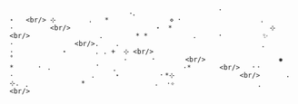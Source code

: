 ```                             ⠠⡀                    ⠁                        ⋆   <br/> ⊹        .   *               ⋄ ⠂                   .                 ·         <br/>                     ⋆  *                        ⊹                              <br/>                 .        * *           .     ⠐          ✨      ·               <br/>.    .                                   ⡀        ·            ⋆       . . +  ⊹ <br/>                                     ˚                           ·      ⠂       <br/>                  ✺          *      ⠂ .           ⠁   ⡀                ·*       <br/>   ⠂⠂                   ·                   .     ⋆          ⠂*⊹                <br/>      ⠠      ⊹. ⢀             *                 .  ·✧                    ⢀      <br/>```
